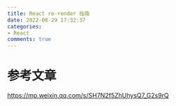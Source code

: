 ```yaml
---
title: React re-render 指南
date: 2022-08-29 17:32:37
categories:
- React
comments: true
---
```


# 参考文章

https://mp.weixin.qq.com/s/SH7N2f5ZhUhysQ7_G2s9rQ